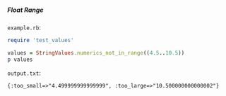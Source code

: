 ##### Float Range

```example.rb```:
```ruby
require 'test_values'

values = StringValues.numerics_not_in_range((4.5..10.5))
p values
```

```output.txt```:
```
{:too_small=>"4.499999999999999", :too_large=>"10.500000000000002"}
```
